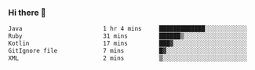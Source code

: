 ### Hi there 👋

<!--START_SECTION:waka-->

```txt
Java                       1 hr 4 mins     █████████████░░░░░░░░░░░░   52.06 %
Ruby                       31 mins         ██████▒░░░░░░░░░░░░░░░░░░   25.22 %
Kotlin                     17 mins         ███▓░░░░░░░░░░░░░░░░░░░░░   14.04 %
GitIgnore file             7 mins          █▓░░░░░░░░░░░░░░░░░░░░░░░   06.06 %
XML                        2 mins          ▒░░░░░░░░░░░░░░░░░░░░░░░░   01.90 %
```

<!--END_SECTION:waka-->

<!--
**jerry-shao/jerry-shao** is a ✨ _special_ ✨ repository because its `README.md` (this file) appears on your GitHub profile.

Here are some ideas to get you started:

- 🔭 I’m currently working on ...
- 🌱 I’m currently learning ...
- 👯 I’m looking to collaborate on ...
- 🤔 I’m looking for help with ...
- 💬 Ask me about ...
- 📫 How to reach me: ...
- 😄 Pronouns: ...
- ⚡ Fun fact: ...
-->
